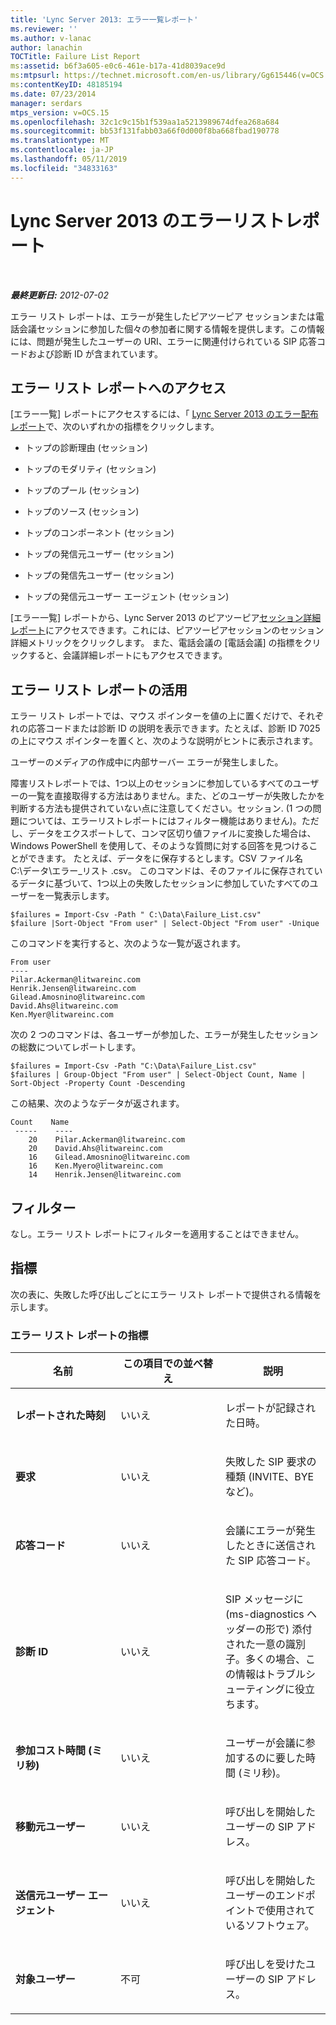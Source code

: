 ```yaml
---
title: 'Lync Server 2013: エラー一覧レポート'
ms.reviewer: ''
ms.author: v-lanac
author: lanachin
TOCTitle: Failure List Report
ms:assetid: b6f3a605-e0c6-461e-b17a-41d8039ace9d
ms:mtpsurl: https://technet.microsoft.com/en-us/library/Gg615446(v=OCS.15)
ms:contentKeyID: 48185194
ms.date: 07/23/2014
manager: serdars
mtps_version: v=OCS.15
ms.openlocfilehash: 32c1c9c15b1f539aa1a5213989674dfea268a684
ms.sourcegitcommit: bb53f131fabb03a66f0d000f8ba668fbad190778
ms.translationtype: MT
ms.contentlocale: ja-JP
ms.lasthandoff: 05/11/2019
ms.locfileid: "34833163"
---
```

<div data-xmlns="http://www.w3.org/1999/xhtml">

<div class="topic" data-xmlns="http://www.w3.org/1999/xhtml" data-msxsl="urn:schemas-microsoft-com:xslt" data-cs="http://msdn.microsoft.com/en-us/">

<div data-asp="http://msdn2.microsoft.com/asp">

# <a name="failure-list-report-in-lync-server-2013"></a>Lync Server 2013 のエラーリストレポート

</div>

<div id="mainSection">

<div id="mainBody">

<span> </span>

_**最終更新日:** 2012-07-02_

エラー リスト レポートは、エラーが発生したピアツーピア セッションまたは電話会議セッションに参加した個々の参加者に関する情報を提供します。この情報には、問題が発生したユーザーの URI、エラーに関連付けられている SIP 応答コードおよび診断 ID が含まれています。

<div>

## <a name="accessing-the-failure-list-report"></a>エラー リスト レポートへのアクセス

[エラー一覧] レポートにアクセスするには、「 [Lync Server 2013 のエラー配布レポート](lync-server-2013-failure-distribution-report.md)で、次のいずれかの指標をクリックします。

  - トップの診断理由 (セッション)

  - トップのモダリティ (セッション)

  - トップのプール (セッション)

  - トップのソース (セッション)

  - トップのコンポーネント (セッション)

  - トップの発信元ユーザー (セッション)

  - トップの発信先ユーザー (セッション)

  - トップの発信元ユーザー エージェント (セッション)

[エラー一覧] レポートから、Lync Server 2013 のピアツーピア[セッション詳細レポート](lync-server-2013-peer-to-peer-session-detail-report.md)にアクセスできます。これには、ピアツーピアセッションのセッション詳細メトリックをクリックします。 また、電話会議の [電話会議] の指標をクリックすると、会議詳細レポートにもアクセスできます。

</div>

<div>

## <a name="making-the-best-use-of-the-failure-list-report"></a>エラー リスト レポートの活用

エラー リスト レポートでは、マウス ポインターを値の上に置くだけで、それぞれの応答コードまたは診断 ID の説明を表示できます。たとえば、診断 ID 7025 の上にマウス ポインターを置くと、次のような説明がヒントに表示されます。

ユーザーのメディアの作成中に内部サーバー エラーが発生しました。

障害リストレポートでは、1つ以上のセッションに参加しているすべてのユーザーの一覧を直接取得する方法はありません。また、どのユーザーが失敗したかを判断する方法も提供されていない点に注意してください。セッション. (1 つの問題については、エラーリストレポートにはフィルター機能はありません)。ただし、データをエクスポートして、コンマ区切り値ファイルに変換した場合は、Windows PowerShell を使用して、そのような質問に対する回答を見つけることができます。 たとえば、データをに保存するとします。CSV ファイル名 C:\\データ\\エラー\_リスト .csv。 このコマンドは、そのファイルに保存されているデータに基づいて、1つ以上の失敗したセッションに参加していたすべてのユーザーを一覧表示します。

    $failures = Import-Csv -Path " C:\Data\Failure_List.csv"
    $failure |Sort-Object "From user" | Select-Object "From user" -Unique

このコマンドを実行すると、次のような一覧が返されます。

    From user
    ----
    Pilar.Ackerman@litwareinc.com
    Henrik.Jensen@litwareinc.com
    Gilead.Amosnino@litwareinc.com
    David.Ahs@litwareinc.com
    Ken.Myer@litwareinc.com

次の 2 つのコマンドは、各ユーザーが参加した、エラーが発生したセッションの総数についてレポートします。

    $failures = Import-Csv -Path "C:\Data\Failure_List.csv"
    $failures | Group-Object "From user" | Select-Object Count, Name | Sort-Object -Property Count -Descending

この結果、次のようなデータが返されます。

    Count    Name
     -----    ----
        20    Pilar.Ackerman@litwareinc.com
        20    David.Ahs@litwareinc.com
        16    Gilead.Amosnino@litwareinc.com
        16    Ken.Myero@litwareinc.com
        14    Henrik.Jensen@litwareinc.com

</div>

<div>

## <a name="filters"></a>フィルター

なし。エラー リスト レポートにフィルターを適用することはできません。

</div>

<div>

## <a name="metrics"></a>指標

次の表に、失敗した呼び出しごとにエラー リスト レポートで提供される情報を示します。

### <a name="failure-list-report-metrics"></a>エラー リスト レポートの指標

<table>
<colgroup>
<col style="width: 33%" />
<col style="width: 33%" />
<col style="width: 33%" />
</colgroup>
<thead>
<tr class="header">
<th>名前</th>
<th>この項目での並べ替え</th>
<th>説明</th>
</tr>
</thead>
<tbody>
<tr class="odd">
<td><p><strong>レポートされた時刻</strong></p></td>
<td><p>いいえ</p></td>
<td><p>レポートが記録された日時。</p></td>
</tr>
<tr class="even">
<td><p><strong>要求</strong></p></td>
<td><p>いいえ</p></td>
<td><p>失敗した SIP 要求の種類 (INVITE、BYE など)。</p></td>
</tr>
<tr class="odd">
<td><p><strong>応答コード</strong></p></td>
<td><p>いいえ</p></td>
<td><p>会議にエラーが発生したときに送信された SIP 応答コード。</p></td>
</tr>
<tr class="even">
<td><p><strong>診断 ID</strong></p></td>
<td><p>いいえ</p></td>
<td><p>SIP メッセージに (ms-diagnostics ヘッダーの形で) 添付された一意の識別子。多くの場合、この情報はトラブルシューティングに役立ちます。</p></td>
</tr>
<tr class="odd">
<td><p><strong>参加コスト時間 (ミリ秒)</strong></p></td>
<td><p>いいえ</p></td>
<td><p>ユーザーが会議に参加するのに要した時間 (ミリ秒)。</p></td>
</tr>
<tr class="even">
<td><p><strong>移動元ユーザー</strong></p></td>
<td><p>いいえ</p></td>
<td><p>呼び出しを開始したユーザーの SIP アドレス。</p></td>
</tr>
<tr class="odd">
<td><p><strong>送信元ユーザー エージェント</strong></p></td>
<td><p>いいえ</p></td>
<td><p>呼び出しを開始したユーザーのエンドポイントで使用されているソフトウェア。</p></td>
</tr>
<tr class="even">
<td><p><strong>対象ユーザー</strong></p></td>
<td><p>不可</p></td>
<td><p>呼び出しを受けたユーザーの SIP アドレス。</p></td>
</tr>
</tbody>
</table>


</div>

</div>

<span> </span>

</div>

</div>

</div>

